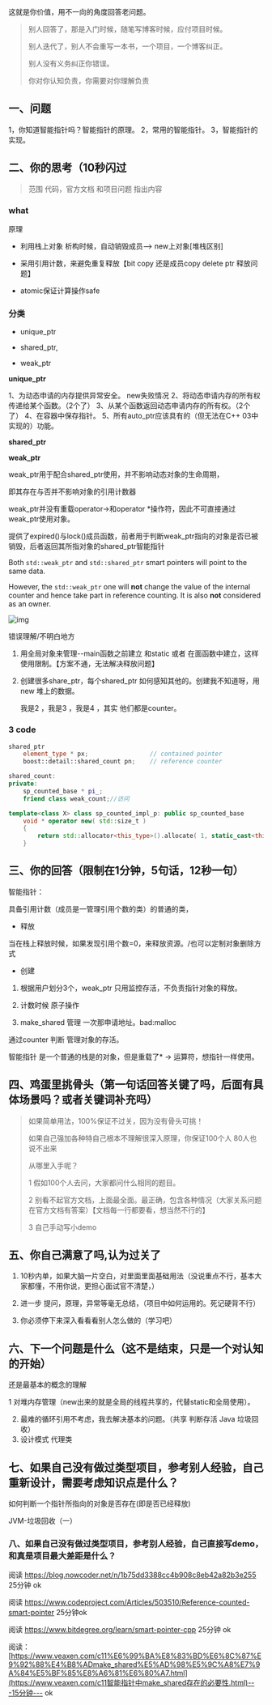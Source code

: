 

这就是你价值，用不一向的角度回答老问题。

> 别人回答了，那是入门时候，随笔写博客时候，应付项目时候。
>
> 别人迭代了，别人不会重写一本书，一个项目，一个博客纠正。
>
> 别人没有义务纠正你错误。
>
>  你对你认知负责，你需要对你理解负责





## 一、问题



   1，你知道智能指针吗？智能指针的原理。
   2，常用的智能指针。
   3，智能指针的实现。







## 二、你的思考（10秒闪过

> 范围 代码，官方文档 和项目问题 指出内容



### what



原理

- 利用栈上对象 析构时候，自动销毁成员--> new上对象[堆栈区别]

- 采用引用计数，来避免重复释放【bit copy 还是成员copy  delete ptr 释放问题】

- atomic保证计算操作safe

  



### 分类

- unique_ptr

- shared_ptr,

- weak_ptr

**unique_ptr**

1、为动态申请的内存提供异常安全。 new失败情况
2、将动态申请内存的所有权传递给某个函数。（2个了）
3、从某个函数返回动态申请内存的所有权。（2个了）
4、在容器中保存指针。
5、所有auto_ptr应该具有的（但无法在C++ 03中实现的）功能。



**shared_ptr**

**weak_ptr**

weak_ptr用于配合shared_ptr使用，并不影响动态对象的生命周期，

即其存在与否并不影响对象的引用计数器

weak_ptr并没有重载operator->和operator *操作符，因此不可直接通过weak_ptr使用对象。

提供了expired()与lock()成员函数，前者用于判断weak_ptr指向的对象是否已被销毁，后者返回其所指对象的shared_ptr智能指针



Both `std::weak_ptr` and `std::shared_ptr` smart pointers will point to the same data.

 However, the `std::weak_ptr` one will **not** change the value of the internal counter and hence take part in reference counting. It is also **not** considered as an owner.

![img](https://uploadfiles.nowcoder.com/images/20190726/5426789_1564102421377_2A7BF390BE931FB2373B33E7F1F1BA01)

错误理解/不明白地方

1. 用全局对象来管理--main函数之前建立 和static 或者 在面函数中建立，这样使用限制。【方案不通，无法解决释放问题】

2. 创建很多share_ptr，每个shared_ptr 如何感知其他的。创建我不知道呀，用new 堆上的数据。

   我是2 ，我是3 ，我是4 ，其实 他们都是counter。

   

### 3 code

~~~c++
shared_ptr
    element_type * px;                 // contained pointer
    boost::detail::shared_count pn;    // reference counter

shared_count:
private:
    sp_counted_base * pi_;
    friend class weak_count;//访问

template<class X> class sp_counted_impl_p: public sp_counted_base
    void * operator new( std::size_t )
    {
        return std::allocator<this_type>().allocate( 1, static_cast<this_type *>(0) );
    }

~~~






## 三、你的回答（限制在1分钟，5句话，12秒一句）





智能指针：

具备引用计数（成员是一管理引用个数的类）的普通的类，

- 释放

当在栈上释放时候，如果发现引用个数=0，来释放资源。/也可以定制对象删除方式



- 创建

1. 根据用户划分3个，weak_ptr 只用监控存活，不负责指针对象的释放。

2. 计数时候 原子操作
3. make_shared 管理 一次那申请地址。bad:malloc



通过counter 判断 管理对象的存活。



智能指针 是一个普通的栈是的对象，但是重载了* -> 运算符，想指针一样使用。

















## 四、鸡蛋里挑骨头（第一句话回答关键了吗，后面有具体场景吗？或者关键词补充吗）

> 如果简单用法，100%保证不过关，因为没有骨头可挑！
>
> 如果自己强加各种特自己根本不理解很深入原理，你保证100个人 80人也说不出来
>
> 从哪里入手呢？
>
> 1 假如100个人去问，大家都问什么相同的题目。
>
> 2 别看不起官方文档，上面最全面。最正确，包含各种情况（大家关系问题在官方文档有答案）【文档每一行都要看，想当然不行的】
>
> 3 自己手动写小demo









## 五、你自己满意了吗,认为过关了

1. 10秒内单，如果大脑一片空白，对里面里面基础用法（没说重点不行，基本大家都懂，不用你说，更担心面试官不清楚，）

2. 进一步 提问，原理，异常等毫无总结，（项目中如何运用的。死记硬背不行）

3. 你必须停下来深入看看看别人怎么做的（学习吧）









## 六、下一个问题是什么（这不是结束，只是一个对认知的开始）



还是最基本的概念的理解

1 对堆内存管理（new出来的就是全局的线程共享的，代替static和全局使用）。

2. 最难的循环引用不考虑，我去解决基本的问题。（共享 判断存活 Java 垃圾回收）
3.  设计模式 代理类







## 七、如果自己没有做过类型项目，参考别人经验，自己重新设计，需要考虑知识点是什么？

如何判断一个指针所指向的对象是否存在(即是否已经释放)

JVM-垃圾回收（一）





### 八、如果自己没有做过类型项目，参考别人经验，自己直接写demo，和真是项目最大差距是什么？



阅读 https://blog.nowcoder.net/n/1b75dd3388cc4b908c8eb42a82b3e255  25分钟 ok

阅读 https://www.codeproject.com/Articles/503510/Reference-counted-smart-pointer  25分钟ok

阅读 https://www.bitdegree.org/learn/smart-pointer-cpp  25分钟 ok

阅读：[https://www.veaxen.com/c11%E6%99%BA%E8%83%BD%E6%8C%87%E9%92%88%E4%B8%ADmake_shared%E5%AD%98%E5%9C%A8%E7%9A%84%E5%BF%85%E8%A6%81%E6%80%A7.html](https://www.veaxen.com/c11智能指针中make_shared存在的必要性.html)---15分钟--- ok



